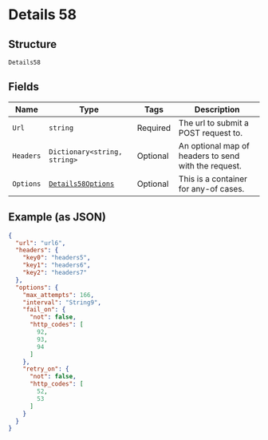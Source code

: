 
# Details 58

## Structure

`Details58`

## Fields

| Name | Type | Tags | Description |
|  --- | --- | --- | --- |
| `Url` | `string` | Required | The url to submit a POST request to. |
| `Headers` | `Dictionary<string, string>` | Optional | An optional map of headers to send with the request. |
| `Options` | [`Details58Options`](../../doc/models/containers/details-58-options.md) | Optional | This is a container for any-of cases. |

## Example (as JSON)

```json
{
  "url": "url6",
  "headers": {
    "key0": "headers5",
    "key1": "headers6",
    "key2": "headers7"
  },
  "options": {
    "max_attempts": 166,
    "interval": "String9",
    "fail_on": {
      "not": false,
      "http_codes": [
        92,
        93,
        94
      ]
    },
    "retry_on": {
      "not": false,
      "http_codes": [
        52,
        53
      ]
    }
  }
}
```

